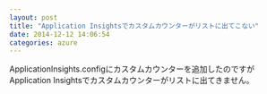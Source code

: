 ```yaml
---
layout: post
title: "Application Insightsでカスタムカウンターがリストに出てこない"
date: 2014-12-12 14:06:54
categories: azure
---
```

<p>ApplicationInsights.configにカスタムカウンターを追加したのですが
Application Insightsでカスタムカウンターがリストに出てきません。</p>
